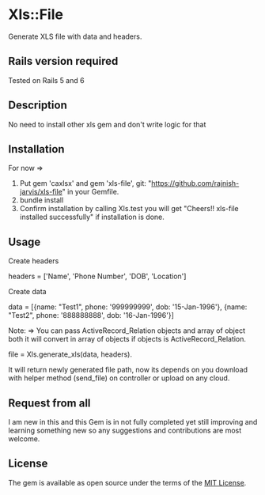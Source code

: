 # Xls::File

Generate XLS file with data and headers.

## Rails version required

Tested on Rails 5 and 6

## Description

No need to install other xls gem and don't write logic for that
## Installation
For now =>

1. Put gem 'caxlsx' and  gem 'xls-file', git: "https://github.com/rajnish-jarvis/xls-file" in your Gemfile.
2. bundle install
3. Confirm installation by calling Xls.test  you will get "Cheers!! xls-file installed successfully" if installation is done.

## Usage

Create headers

headers = ['Name', 'Phone Number', 'DOB', 'Location']

Create data

data = [{name: "Test1", phone: '999999999', dob: '15-Jan-1996'}, {name: "Test2", phone: '888888888', dob: '16-Jan-1996'}]

Note: => You can pass ActiveRecord_Relation objects and array of object both it will convert in array of objects if objects is ActiveRecord_Relation.

file = Xls.generate_xls(data, headers).

It will return newly generated file path, now its depends on you download with helper method (send_file) on controller or upload on any cloud.

## Request from all
I am new in this and this Gem is in not fully completed yet still improving and learning something new so any suggestions and contributions are most welcome.

## License

The gem is available as open source under the terms of the [MIT License](https://opensource.org/licenses/MIT).
